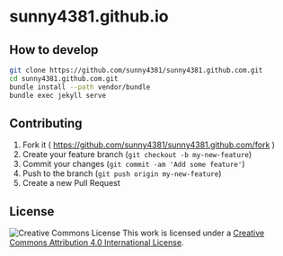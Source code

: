 sunny4381.github.io
===

## How to develop

```sh
git clone https://github.com/sunny4381/sunny4381.github.com.git
cd sunny4381.github.com.git
bundle install --path vendor/bundle
bundle exec jekyll serve
```

## Contributing

1. Fork it ( https://github.com/sunny4381/sunny4381.github.com/fork )
2. Create your feature branch (`git checkout -b my-new-feature`)
3. Commit your changes (`git commit -am 'Add some feature'`)
4. Push to the branch (`git push origin my-new-feature`)
5. Create a new Pull Request

## License

![Creative Commons License](https://i.creativecommons.org/l/by/4.0/88x31.png)
This work is licensed under a [Creative Commons Attribution 4.0 International License](http://creativecommons.org/licenses/by/4.0/).
